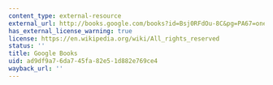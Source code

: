 ```yaml
---
content_type: external-resource
external_url: http://books.google.com/books?id=Bsj0RFdOu-8C&pg=PA67=onepage
has_external_license_warning: true
license: https://en.wikipedia.org/wiki/All_rights_reserved
status: ''
title: Google Books
uid: ad9df9a7-6da7-45fa-82e5-1d882e769ce4
wayback_url: ''
---
```

